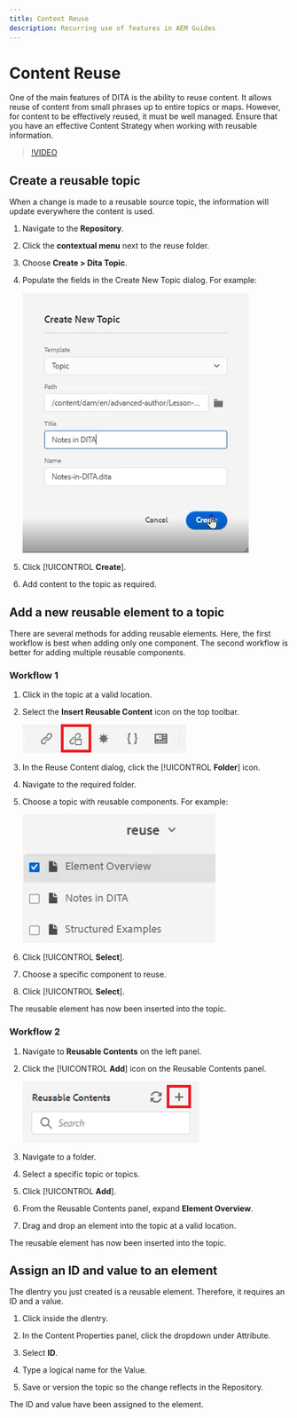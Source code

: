 ```yaml
---
title: Content Reuse
description: Recurring use of features in AEM Guides
---
```


# Content Reuse

One of the main features of DITA is the ability to reuse content. It allows reuse of  content from small phrases up to entire topics or maps.  However, for content to be effectively reused, it must be well managed. Ensure that you have an effective Content Strategy when working with reusable information.

>[!VIDEO](https://video.tv.adobe.com/v/342757)

## Create a reusable topic

When a change is made to a reusable source topic, the information will update everywhere the content is used. 

1. Navigate to the **Repository**.

2. Click the **contextual menu** next to the reuse folder.

3. Choose **Create > Dita Topic**.

4. Populate the fields in the Create New Topic dialog. For example:

    ![Confirmation](images/lesson-8/new-topic-dialog.png)

5. Click [!UICONTROL **Create**].

6. Add content to the topic as required.

## Add a new reusable element to a topic

There are several methods for adding reusable elements. Here, the first workflow is best when adding only one component. The second workflow is better for adding multiple reusable components.

### Workflow 1

1. Click in the topic at a valid location.

2. Select the **Insert Reusable Content** icon on the top toolbar.

    ![Confirmation](images/lesson-8/insert-reuse-icon.png)

3. In the Reuse Content dialog, click the [!UICONTROL **Folder**] icon.

4. Navigate to the required folder.

5. Choose a topic with reusable components.
For example:

    ![Confirmation](images/lesson-8/reusable-topic.png)

6. Click [!UICONTROL **Select**].

7. Choose a specific component to reuse.

8. Click [!UICONTROL **Select**].

The reusable element has now been inserted into the topic.

### Workflow 2

1. Navigate to **Reusable Contents** on the left panel.

2. Click the [!UICONTROL **Add**] icon on the Reusable Contents panel.

    ![Confirmation](images/lesson-8/reuse-contents-icon.png)

3. Navigate to a folder.

4. Select a specific topic or topics.

5. Click [!UICONTROL **Add**].

6. From the Reusable Contents panel, expand **Element Overview**.

7. Drag and drop an element into the topic at a valid location.

The reusable element has now been inserted into the topic.

## Assign an ID and value to an element

The dlentry you just created is a reusable element. Therefore, it requires an ID and a value.

1. Click inside the dlentry. 

2. In the Content Properties panel, click the dropdown under Attribute.

3. Select **ID**.

4. Type a logical name for the Value.

5. Save or version the topic so the change reflects in the Repository.

The ID and value have been assigned to the element.

